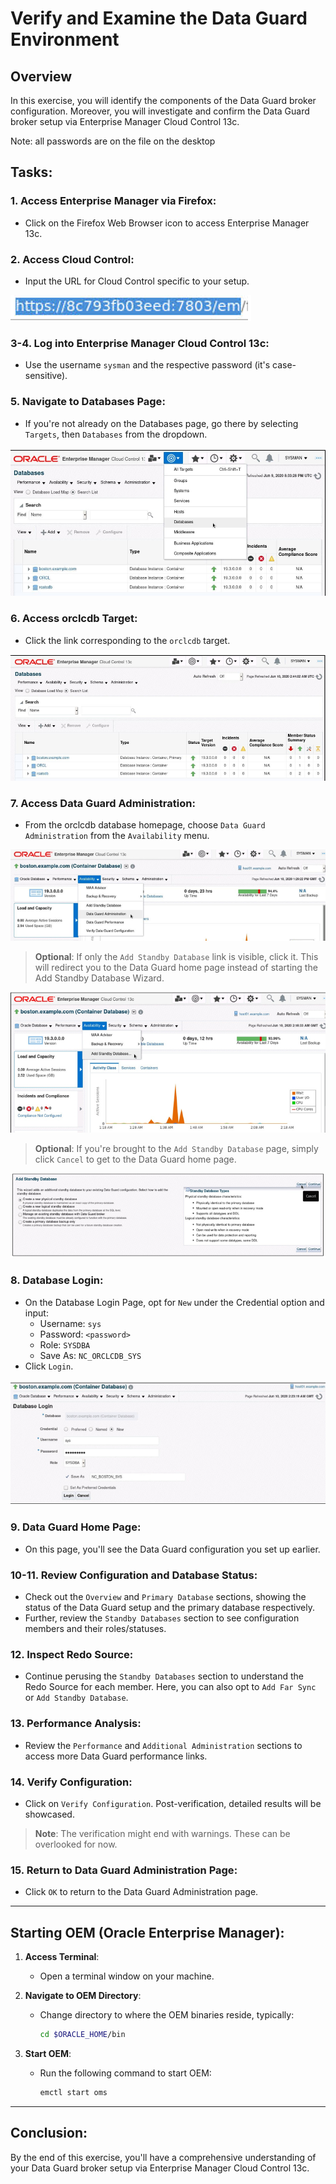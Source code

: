 # Verify and Examine the Data Guard Environment

## Overview

In this exercise, you will identify the components of the Data Guard broker configuration. Moreover, you will investigate and confirm the Data Guard broker setup via Enterprise Manager Cloud Control 13c.

Note:  all passwords are on the file on the desktop


## Tasks:

### 1. **Access Enterprise Manager via Firefox**:
   - Click on the Firefox Web Browser icon to access Enterprise Manager 13c.

### 2. **Access Cloud Control**:
   - Input the URL for Cloud Control specific to your setup.

![](./images/e1.png)

### 3-4. **Log into Enterprise Manager Cloud Control 13c**:
   - Use the username `sysman` and the respective password (it's case-sensitive).

### 5. **Navigate to Databases Page**:
   - If you're not already on the Databases page, go there by selecting `Targets`, then `Databases` from the dropdown.

![](./images/e2.png)

### 6. **Access orclcdb Target**:
   - Click the link corresponding to the `orclcdb` target.

![](./images/e3.png)

### 7. **Access Data Guard Administration**:
   - From the orclcdb database homepage, choose `Data Guard Administration` from the `Availability` menu.


![](./images/e4.png)

> **Optional**: If only the `Add Standby Database` link is visible, click it. This will redirect you to the Data Guard home page instead of starting the Add Standby Database Wizard. 

![](./images/e5.png)

> **Optional**: If you're brought to the `Add Standby Database` page, simply click `Cancel` to get to the Data Guard home page.

![](./images/e6.png)

### 8. **Database Login**:
   - On the Database Login Page, opt for `New` under the Credential option and input:
     - Username: `sys`
     - Password: `<password>`
     - Role: `SYSDBA`
     - Save As: `NC_ORCLCDB_SYS`
   - Click `Login`.

![](./images/e7.png)

### 9. **Data Guard Home Page**:
   - On this page, you'll see the Data Guard configuration you set up earlier.

### 10-11. **Review Configuration and Database Status**:
   - Check out the `Overview` and `Primary Database` sections, showing the status of the Data Guard setup and the primary database respectively.
   - Further, review the `Standby Databases` section to see configuration members and their roles/statuses.

### 12. **Inspect Redo Source**:
   - Continue perusing the `Standby Databases` section to understand the Redo Source for each member. Here, you can also opt to `Add Far Sync` or `Add Standby Database`.

### 13. **Performance Analysis**:
   - Review the `Performance` and `Additional Administration` sections to access more Data Guard performance links.

### 14. **Verify Configuration**:
   - Click on `Verify Configuration`. Post-verification, detailed results will be showcased.

> **Note**: The verification might end with warnings. These can be overlooked for now.

### 15. **Return to Data Guard Administration Page**:
   - Click `OK` to return to the Data Guard Administration page.

---

## Starting OEM (Oracle Enterprise Manager):

1. **Access Terminal**:
   - Open a terminal window on your machine.
   
2. **Navigate to OEM Directory**:
   - Change directory to where the OEM binaries reside, typically:
     ```bash
     cd $ORACLE_HOME/bin
     ```

3. **Start OEM**:
   - Run the following command to start OEM:
     ```bash
     emctl start oms
     ```

---

## Conclusion:

By the end of this exercise, you'll have a comprehensive understanding of your Data Guard broker setup via Enterprise Manager Cloud Control 13c.
